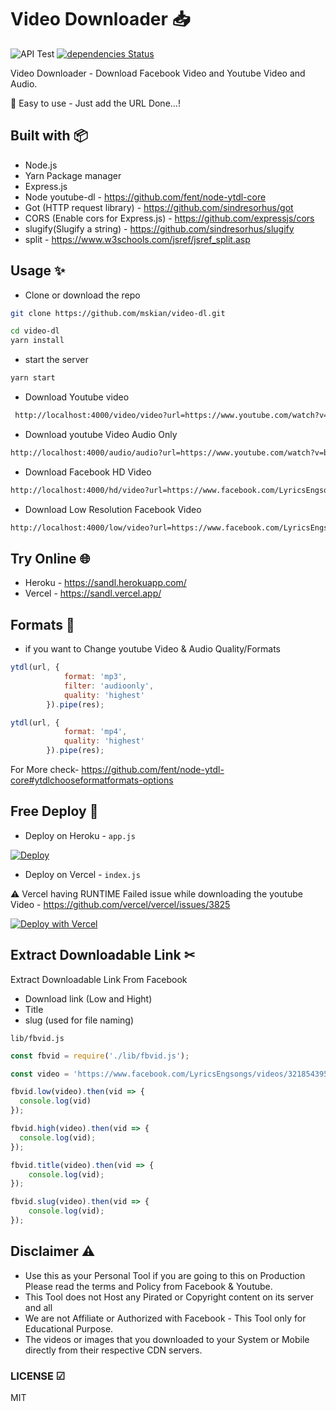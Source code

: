 # Video Downloader 📥

![API Test](https://github.com/mskian/video-dl/workflows/GET%20Test/badge.svg) [![dependencies Status](https://david-dm.org/mskian/video-dl/status.svg)](https://david-dm.org/mskian/video-dl)  

Video Downloader - Download Facebook Video and Youtube Video and Audio.  

🤖 Easy to use - Just add the URL Done...!  

## Built with 📦

- Node.js
- Yarn Package manager
- Express.js
- Node youtube-dl - <https://github.com/fent/node-ytdl-core>
- Got (HTTP request library) - <https://github.com/sindresorhus/got>
- CORS (Enable cors for Express.js) - <https://github.com/expressjs/cors>
- slugify(Slugify a string) - <https://github.com/sindresorhus/slugify>
- split - <https://www.w3schools.com/jsref/jsref_split.asp>

## Usage ✨

- Clone or download the repo

```sh
git clone https://github.com/mskian/video-dl.git
```

```sh
cd video-dl
yarn install
```

- start the server

```sh
yarn start
```

- Download Youtube video

```html
 http://localhost:4000/video/video?url=https://www.youtube.com/watch?v=bKDdT_nyP54
```

- Download youtube Video Audio Only

```html
http://localhost:4000/audio/audio?url=https://www.youtube.com/watch?v=bKDdT_nyP54
```

- Download Facebook HD Video

```html
http://localhost:4000/hd/video?url=https://www.facebook.com/LyricsEngsongs/videos/321854395918041/
```

- Download Low Resolution Facebook Video

```html
http://localhost:4000/low/video?url=https://www.facebook.com/LyricsEngsongs/videos/321854395918041/
```

## Try Online 🌐

- Heroku - <https://sandl.herokuapp.com/>
- Vercel - <https://sandl.vercel.app/>

## Formats 📼

- if you want to Change youtube Video & Audio Quality/Formats

```js
ytdl(url, {
            format: 'mp3',
            filter: 'audioonly',
            quality: 'highest'
        }).pipe(res);
```

```js
ytdl(url, {
            format: 'mp4',
            quality: 'highest'
        }).pipe(res);
```

For More check- <https://github.com/fent/node-ytdl-core#ytdlchooseformatformats-options>

## Free Deploy 🍔

- Deploy on Heroku - `app.js`

[![Deploy](https://www.herokucdn.com/deploy/button.svg)](https://heroku.com/deploy?template=https://github.com/mskian/video-dl)  

- Deploy on Vercel - `index.js`

⚠ Vercel having RUNTIME Failed issue while downloading the youtube Video - <https://github.com/vercel/vercel/issues/3825>

[![Deploy with Vercel](https://vercel.com/button)](https://vercel.com/new/git/external?repository-url=https%3A%2F%2Fgithub.com%2Fmskian%2Fvideo-dl)  

## Extract Downloadable Link ✂

Extract Downloadable Link From Facebook

- Download link (Low and Hight)
- Title
- slug (used for file naming)

`lib/fbvid.js`

```js
const fbvid = require('./lib/fbvid.js');

const video = 'https://www.facebook.com/LyricsEngsongs/videos/321854395918041/';

fbvid.low(video).then(vid => {
  console.log(vid)
});

fbvid.high(video).then(vid => {
  console.log(vid);
});

fbvid.title(video).then(vid => {
    console.log(vid);
});

fbvid.slug(video).then(vid => {
    console.log(vid);
});
```

## Disclaimer ⚠

- Use this as your Personal Tool if you are going to this on Production Please read the terms and    Policy from Facebook & Youtube.
- This Tool does not Host any Pirated or Copyright content on its server and all
- We are not Affiliate or Authorized with Facebook - This Tool only for Educational Purpose.
- The videos or images that you downloaded to your System or Mobile directly from their respective CDN servers.

### LICENSE ☑

MIT
